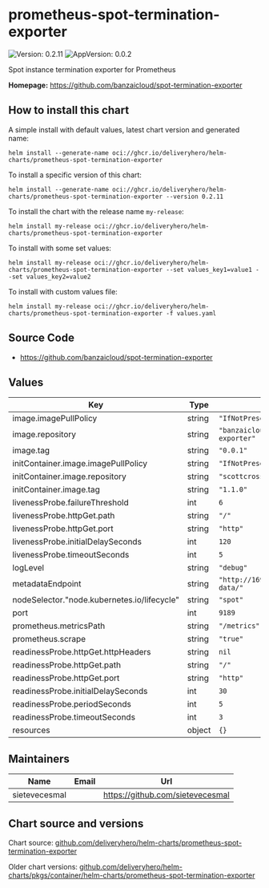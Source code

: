 # prometheus-spot-termination-exporter

![Version: 0.2.11](https://img.shields.io/badge/Version-0.2.11-informational?style=flat-square) ![AppVersion: 0.0.2](https://img.shields.io/badge/AppVersion-0.0.2-informational?style=flat-square)

Spot instance termination exporter for Prometheus

**Homepage:** <https://github.com/banzaicloud/spot-termination-exporter>

## How to install this chart

A simple install with default values, latest chart version and generated name:

```console
helm install --generate-name oci://ghcr.io/deliveryhero/helm-charts/prometheus-spot-termination-exporter
```

To install a specific version of this chart:

```console
helm install --generate-name oci://ghcr.io/deliveryhero/helm-charts/prometheus-spot-termination-exporter --version 0.2.11
```

To install the chart with the release name `my-release`:

```console
helm install my-release oci://ghcr.io/deliveryhero/helm-charts/prometheus-spot-termination-exporter
```

To install with some set values:

```console
helm install my-release oci://ghcr.io/deliveryhero/helm-charts/prometheus-spot-termination-exporter --set values_key1=value1 --set values_key2=value2
```

To install with custom values file:

```console
helm install my-release oci://ghcr.io/deliveryhero/helm-charts/prometheus-spot-termination-exporter -f values.yaml
```

## Source Code

* <https://github.com/banzaicloud/spot-termination-exporter>

## Values

| Key | Type | Default | Description |
|-----|------|---------|-------------|
| image.imagePullPolicy | string | `"IfNotPresent"` |  |
| image.repository | string | `"banzaicloud/spot-termination-exporter"` |  |
| image.tag | string | `"0.0.1"` |  |
| initContainer.image.imagePullPolicy | string | `"IfNotPresent"` |  |
| initContainer.image.repository | string | `"scottcrossen/kube-node-labels"` |  |
| initContainer.image.tag | string | `"1.1.0"` |  |
| livenessProbe.failureThreshold | int | `6` |  |
| livenessProbe.httpGet.path | string | `"/"` |  |
| livenessProbe.httpGet.port | string | `"http"` |  |
| livenessProbe.initialDelaySeconds | int | `120` |  |
| livenessProbe.timeoutSeconds | int | `5` |  |
| logLevel | string | `"debug"` |  |
| metadataEndpoint | string | `"http://169.254.169.254/latest/meta-data/"` |  |
| nodeSelector."node.kubernetes.io/lifecycle" | string | `"spot"` |  |
| port | int | `9189` |  |
| prometheus.metricsPath | string | `"/metrics"` |  |
| prometheus.scrape | string | `"true"` |  |
| readinessProbe.httpGet.httpHeaders | string | `nil` |  |
| readinessProbe.httpGet.path | string | `"/"` |  |
| readinessProbe.httpGet.port | string | `"http"` |  |
| readinessProbe.initialDelaySeconds | int | `30` |  |
| readinessProbe.periodSeconds | int | `5` |  |
| readinessProbe.timeoutSeconds | int | `3` |  |
| resources | object | `{}` |  |

## Maintainers

| Name | Email | Url |
| ---- | ------ | --- |
| sietevecesmal |  | <https://github.com/sietevecesmal> |

## Chart source and versions

Chart source: [github.com/deliveryhero/helm-charts/prometheus-spot-termination-exporter](https://github.com/deliveryhero/helm-charts/tree/master/stable/prometheus-spot-termination-exporter)

Older chart versions: [github.com/deliveryhero/helm-charts/pkgs/container/helm-charts/prometheus-spot-termination-exporter](https://github.com/deliveryhero/helm-charts/pkgs/container/helm-charts%2Fprometheus-spot-termination-exporter)
